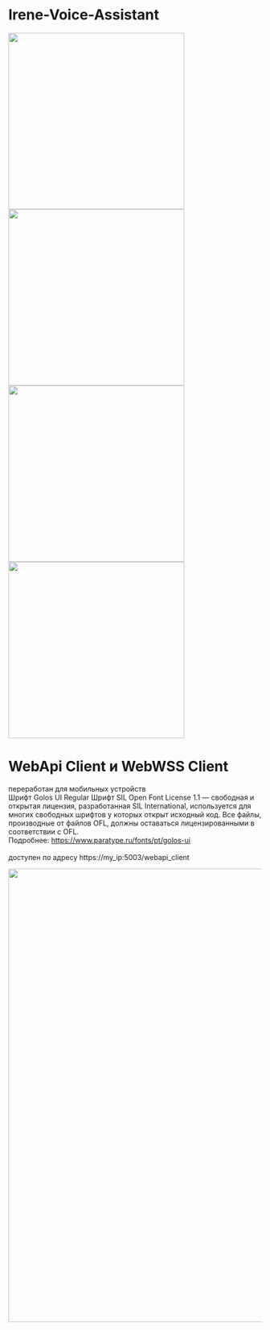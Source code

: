 # Irene-Voice-Assistant

<img src="https://github.com/Localhost2005/Irene-Voice-Assistant/assets/135964005/1f3d0efe-87c8-4a7f-97f0-e828ca7e7958" width="350">
<img src="https://github.com/Localhost2005/Irene-Voice-Assistant/assets/135964005/47caf1f4-5323-45d1-866e-03c7303199f1" width="350">
<img src="https://github.com/Localhost2005/Irene-Voice-Assistant/assets/135964005/18c85a10-0f53-4b48-a7ba-e865f840520c" width="350">
<img src="https://github.com/Localhost2005/Irene-Voice-Assistant/assets/135964005/6d10f8ac-362c-47e9-954c-9f21aad9fc5a" width="350">

# WebApi Client и WebWSS Client
переработан для мобильных устройств
<br />Шрифт Golos UI Regular 
Шрифт SIL Open Font License 1.1 — свободная и открытая лицензия, разработанная SIL International, используется для многих свободных шрифтов у которых открыт исходный код. Все файлы, производные от файлов OFL, должны оставаться лицензированными в соответствии с OFL.
<br />Подробнее: https://www.paratype.ru/fonts/pt/golos-ui
<br />
<br />доступен по адресу https://my_ip:5003/webapi_client

<img src="https://github.com/Localhost2005/Irene-Voice-Assistant/assets/135964005/53d54206-0ed0-45e8-91d4-3ced66f8c3f9" width="900">
